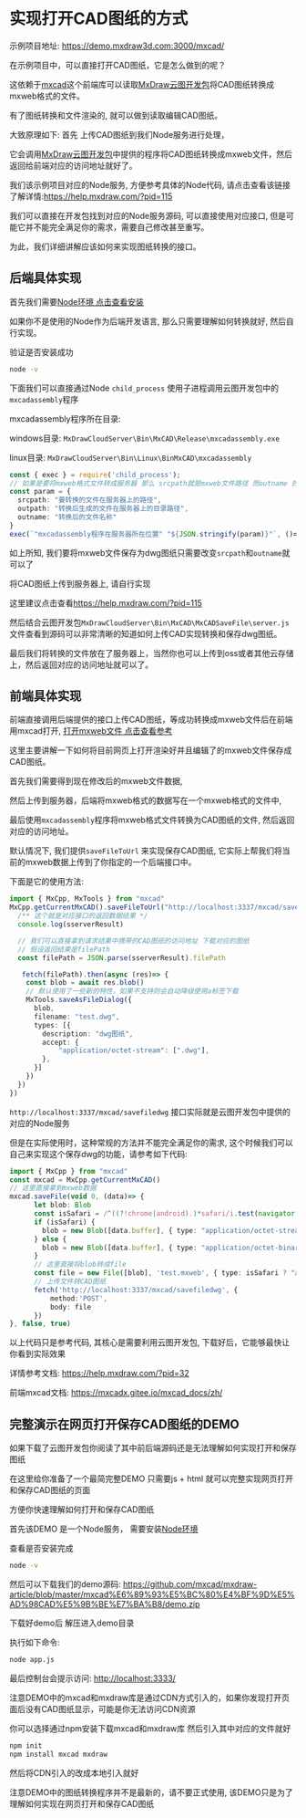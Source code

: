 # 实现打开CAD图纸的方式

示例项目地址: <https://demo.mxdraw3d.com:3000/mxcad/>

在示例项目中，可以直接打开CAD图纸，它是怎么做到的呢？

这依赖于[mxcad](https://mxcadx.gitee.io/mxcad_docs/zh/)这个前端库可以读取[MxDraw云图开发包](https://help.mxdraw.com/?pid=32)将CAD图纸转换成mxweb格式的文件。

有了图纸转换和文件渲染的, 就可以做到读取编辑CAD图纸。

大致原理如下: 首先 上传CAD图纸到我们Node服务进行处理，

它会调用[MxDraw云图开发包](https://help.mxdraw.com/?pid=32)中提供的程序将CAD图纸转换成mxweb文件，然后返回给前端对应的访问地址就好了。

我们该示例项目对应的Node服务, 方便参考具体的Node代码, 请点击查看该链接了解详情:<https://help.mxdraw.com/?pid=115>

我们可以直接在开发包找到对应的Node服务源码, 可以直接使用对应接口, 但是可能它并不能完全满足你的需求，需要自己修改甚至重写。

为此，我们详细讲解应该如何来实现图纸转换的接口。

## 后端具体实现

首先我们需要[Node环境 点击查看安装](https://www.runoob.com/nodejs/nodejs-install-setup.html)

如果你不是使用的Node作为后端开发语言, 那么只需要理解如何转换就好, 然后自行实现。

验证是否安装成功

```sh
node -v
```

下面我们可以直接通过Node `child_process` 使用子进程调用云图开发包中的`mxcadassembly`程序

mxcadassembly程序所在目录:

windows目录: `MxDrawCloudServer\Bin\MxCAD\Release\mxcadassembly.exe`

linux目录: `MxDrawCloudServer\Bin\Linux\BinMxCAD\mxcadassembly`

```ts
const { exec } = require('child_process');
// 如果是要将mxweb格式文件转成服务器 那么 srcpath就是mxweb文件路径 而outname 的后缀名应该是对应图纸的后缀名，如: test.dwg
const param = {
  srcpath: "要转换的文件在服务器上的路径",
  outpath: "转换后生成的文件在服务器上的目录路径",
  outname: "转换后的文件名称"
}
exec(`"mxcadassembly程序在服务器所在位置" "${JSON.stringify(param)}"`, ()=> {})
```

如上所知, 我们要将mxweb文件保存为dwg图纸只需要改变`srcpath`和`outname`就可以了

将CAD图纸上传到服务器上, 请自行实现

这里建议点击查看<https://help.mxdraw.com/?pid=115>

然后结合云图开发包`MxDrawCloudServer\Bin\MxCAD\MxCADSaveFile\server.js`文件查看到源码可以非常清晰的知道如何上传CAD实现转换和保存dwg图纸。

最后我们将转换的文件放在了服务器上，当然你也可以上传到oss或者其他云存储上，然后返回对应的访问地址就可以了。

## 前端具体实现

前端直接调用后端提供的接口上传CAD图纸，等成功转换成mxweb文件后在前端用mxcad打开, [打开mxweb文件 点击查看参考](https://mxcadx.gitee.io/mxcad_docs/zh/1.%E6%8C%87%E5%8D%97/1.%E5%BF%AB%E9%80%9F%E5%85%A5%E9%97%A8.html#%E5%9F%BA%E6%9C%AC%E7%94%A8%E6%B3%95)

这里主要讲解一下如何将目前网页上打开渲染好并且编辑了的mxweb文件保存成CAD图纸。

首先我们需要得到现在修改后的mxweb文件数据,

然后上传到服务器，后端将mxweb格式的数据写在一个mxweb格式的文件中,

最后使用`mxcadassembly`程序将mxweb格式文件转换为CAD图纸的文件, 然后返回对应的访问地址。

默认情况下, 我们提供`saveFileToUrl` 来实现保存CAD图纸, 它实际上帮我们将当前的mxweb数据上传到了你指定的一个后端接口中。

下面是它的使用方法:

```ts
import { MxCpp, MxTools } from "mxcad"
MxCpp.getCurrentMxCAD().saveFileToUrl("http://localhost:3337/mxcad/savefiledwg", (iResult, sserverResult)=> {
  /** 这个就是对应接口的返回数据结果 */ 
  console.log(sserverResult)

  // 我们可以直接拿到请求结果中携带的CAD图纸的访问地址 下载对应的图纸
  // 假设返回结果是filePath
  const filePath = JSON.parse(sserverResult).filePath

   fetch(filePath).then(async (res)=> {
    const blob = await res.blob()
    // 默认使用了一些新的特性，如果不支持则会自动降级使用a标签下载
    MxTools.saveAsFileDialog({
      blob,
      filename: "test.dwg",
      types: [{
        description: "dwg图纸",
        accept: {
            "application/octet-stream": [".dwg"],
        },
      }]
    })
  })
})
```

`http://localhost:3337/mxcad/savefiledwg` 接口实际就是云图开发包中提供的对应的Node服务

但是在实际使用时，这种常规的方法并不能完全满足你的需求, 这个时候我们可以自己来实现这个保存dwg的功能，请参考如下代码:

```ts
import { MxCpp } from "mxcad"
const mxcad = MxCpp.getCurrentMxCAD()
// 这里直接拿到mxweb数据
mxcad.saveFile(void 0, (data)=> {
      let blob: Blob
      const isSafari = /^((?!chrome|android).)*safari/i.test(navigator.userAgent);
      if (isSafari) {
        blob = new Blob([data.buffer], { type: "application/octet-stream" });
      } else {
        blob = new Blob([data.buffer], { type: "application/octet-binary" });
      }
      // 这里直接将blob转成file
      const file = new File([blob], 'test.mxweb', { type: isSafari ? "application/octet-stream" : "application/octet-binary" })
      // 上传文件转CAD图纸
      fetch('http://localhost:3337/mxcad/savefiledwg', {
          method:'POST',
          body: file
      })
}, false, true)
```

以上代码只是参考代码, 其核心是需要利用云图开发包, 下载好后，它能够最快让你看到实际效果

详情参考文档: <https://help.mxdraw.com/?pid=32>

前端mxcad文档: <https://mxcadx.gitee.io/mxcad_docs/zh/>

## 完整演示在网页打开保存CAD图纸的DEMO

如果下载了云图开发包你阅读了其中前后端源码还是无法理解如何实现打开和保存图纸

在这里给你准备了一个最简完整DEMO 只需要js + html 就可以完整实现网页打开和保存CAD图纸的页面

方便你快速理解如何打开和保存CAD图纸

首先该DEMO 是一个Node服务， 需要安装[Node环境](https://www.runoob.com/nodejs/nodejs-install-setup.html)

查看是否安装完成

```sh
node -v
```

然后可以下载我们的demo源码: <https://github.com/mxcad/mxdraw-article/blob/master/mxcad%E6%89%93%E5%BC%80%E4%BF%9D%E5%AD%98CAD%E5%9B%BE%E7%BA%B8/demo.zip>

下载好demo后 解压进入demo目录

执行如下命令:

```sh
node app.js
```

最后控制台会提示访问: <http://localhost:3333/>

注意DEMO中的mxcad和mxdraw库是通过CDN方式引入的，如果你发现打开页面后没有CAD图纸显示，可能是你无法访问CDN资源

你可以选择通过npm安装下载mxcad和mxdraw库 然后引入其中对应的文件就好

```sh
npm init
npm install mxcad mxdraw
```

然后将CDN引入的改成本地引入就好

注意DEMO中的图纸转换程序并不是最新的，请不要正式使用, 该DEMO只是为了理解如何实现在网页打开和保存CAD图纸

